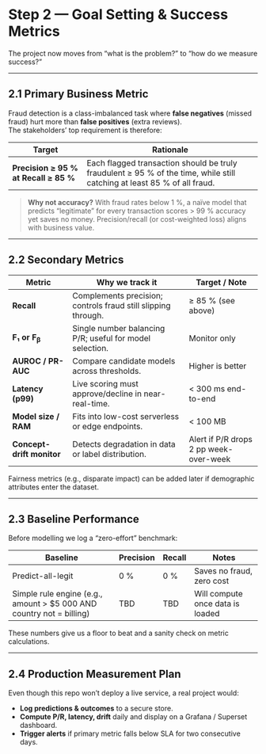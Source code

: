 # Step 2 — Goal Setting & Success Metrics

The project now moves from “what is the problem?” to “how do we measure success?”

---

## 2.1  Primary Business Metric

Fraud detection is a class-imbalanced task where **false negatives** (missed fraud) hurt more than **false positives** (extra reviews).  
The stakeholders’ top requirement is therefore:

| Target | Rationale |
|--------|-----------|
| **Precision ≥ 95 % at Recall ≥ 85 %** | Each flagged transaction should be truly fraudulent ≥ 95 % of the time, while still catching at least 85 % of all fraud. |

> **Why not accuracy?** With fraud rates below 1 %, a naïve model that predicts “legitimate” for every transaction scores > 99 % accuracy yet saves no money. Precision/recall (or cost-weighted loss) aligns with business value.

---

## 2.2  Secondary Metrics

| Metric | Why we track it | Target / Note |
|--------|-----------------|---------------|
| **Recall** | Complements precision; controls fraud still slipping through. | ≥ 85 % (see above) |
| **F₁ or F<sub>β</sub>** | Single number balancing P/R; useful for model selection. | Monitor only |
| **AUROC / PR-AUC** | Compare candidate models across thresholds. | Higher is better |
| **Latency (p99)** | Live scoring must approve/decline in near-real-time. | < 300 ms end-to-end |
| **Model size / RAM** | Fits into low-cost serverless or edge endpoints. | < 100 MB |
| **Concept-drift monitor** | Detects degradation in data or label distribution. | Alert if P/R drops 2 pp week-over-week |

Fairness metrics (e.g., disparate impact) can be added later if demographic attributes enter the dataset.

---

## 2.3  Baseline Performance

Before modelling we log a “zero-effort” benchmark:

| Baseline | Precision | Recall | Notes |
|----------|-----------|--------|-------|
| Predict-all-legit | 0 % | 0 % | Saves no fraud, zero cost |
| Simple rule engine (e.g., amount > \$5 000 AND country not = billing) | TBD | TBD | Will compute once data is loaded |

These numbers give us a floor to beat and a sanity check on metric calculations.

---

## 2.4  Production Measurement Plan

Even though this repo won’t deploy a live service, a real project would:

* **Log predictions & outcomes** to a secure store.  
* **Compute P/R, latency, drift** daily and display on a Grafana / Superset dashboard.  
* **Trigger alerts** if primary metric falls below SLA for two consecutive days.

